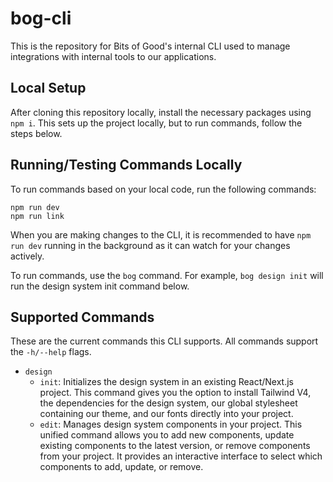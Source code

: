 # bog-cli

This is the repository for Bits of Good's internal CLI used to manage integrations with internal tools to our applications.

## Local Setup

After cloning this repository locally, install the necessary packages using `npm i`. This sets up the project locally, but to run commands, follow the steps below.

## Running/Testing Commands Locally

To run commands based on your local code, run the following commands:

```
npm run dev
npm run link
```

When you are making changes to the CLI, it is recommended to have `npm run dev` running in the background as it can watch for your changes actively.

To run commands, use the `bog` command. For example, `bog design init` will run the design system init command below.

## Supported Commands

These are the current commands this CLI supports. All commands support the `-h/--help` flags.

- `design`
  - `init`: Initializes the design system in an existing React/Next.js project. This command gives you the option to install Tailwind V4, the dependencies for the design system, our global stylesheet containing our theme, and our fonts directly into your project.
  - `edit`: Manages design system components in your project. This unified command allows you to add new components, update existing components to the latest version, or remove components from your project. It provides an interactive interface to select which components to add, update, or remove.
